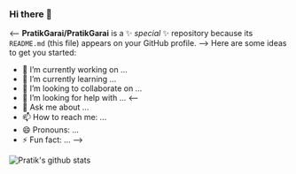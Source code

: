 ### Hi there 👋

<--
**PratikGarai/PratikGarai** is a ✨ _special_ ✨ repository because its `README.md` (this file) appears on your GitHub profile.
-->
Here are some ideas to get you started:

- 🔭 I’m currently working on ...
- 🌱 I’m currently learning ...
- 👯 I’m looking to collaborate on ...
- 🤔 I’m looking for help with ...
<--
- 💬 Ask me about ...
- 📫 How to reach me: ...
- 😄 Pronouns: ...
- ⚡ Fun fact: ...
-->

![Pratik's github stats](https://github-readme-stats.vercel.app/api?username=PratikGarai&count_private=false)

